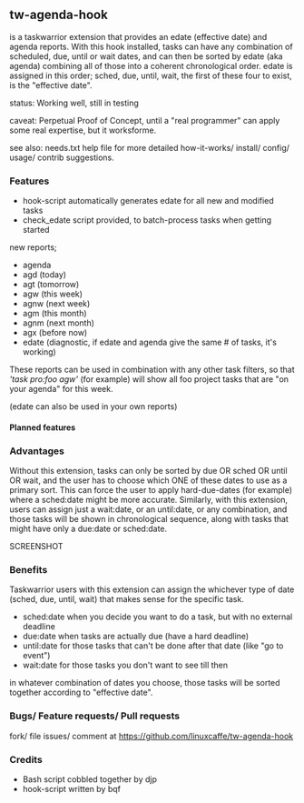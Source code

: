 ## tw-agenda-hook

is a taskwarrior extension that provides an edate (effective date) and agenda reports. With this hook installed, tasks can have any combination of scheduled, due, until or wait dates, and can then be sorted by edate (aka agenda) combining all of those into a coherent chronological order. edate is assigned in this order; sched, due, until, wait, the first of these four to exist, is the "effective date".

status: Working well, still in testing

caveat: Perpetual Proof of Concept, until a "real programmer" can apply some real expertise, but it worksforme.

see also: needs.txt help file for more detailed how-it-works/ install/ config/ usage/ contrib suggestions.

### Features

- hook-script automatically generates edate for all new and modified tasks
- check_edate script provided, to batch-process tasks when getting started

new reports;
- agenda
- agd (today)
- agt (tomorrow)
- agw (this week)
- agnw (next week)
- agm (this month)
- agnm (next month)
- agx (before now)
- edate (diagnostic, if edate and agenda give the same # of tasks, it's working)

These reports can be used in combination with any other task filters, so that _'task pro:foo agw'_ (for example) will show all foo project tasks that are "on your agenda" for this week. 

(edate can also be used in your own reports)

#### Planned features

### Advantages

Without this extension, tasks can only be sorted by due OR sched OR until OR wait, and the user has to choose which ONE of these dates to use as a primary sort. This can force the user to apply hard-due-dates (for example) where a sched:date might be more accurate. Similarly, with this extension, users can assign just a wait:date, or an until:date, or any combination, and those tasks will be shown in chronological sequence, along with tasks that might have only a due:date or sched:date.

SCREENSHOT

### Benefits

Taskwarrior users with this extension can assign the whichever type of date (sched, due, until, wait) that makes sense for the specific task.

- sched:date when you decide you want to do a task, but with no external deadline
- due:date when tasks are actually due (have a hard deadline) 
- until:date for those tasks that can't be done after that date (like "go to event")
- wait:date for those tasks you don't want to see till then

in whatever combination of dates you choose, those tasks will be sorted together according to "effective date".

### Bugs/ Feature requests/ Pull requests

fork/ file issues/ comment at https://github.com/linuxcaffe/tw-agenda-hook

### Credits

- Bash script cobbled together by djp
- hook-script written by bqf 
